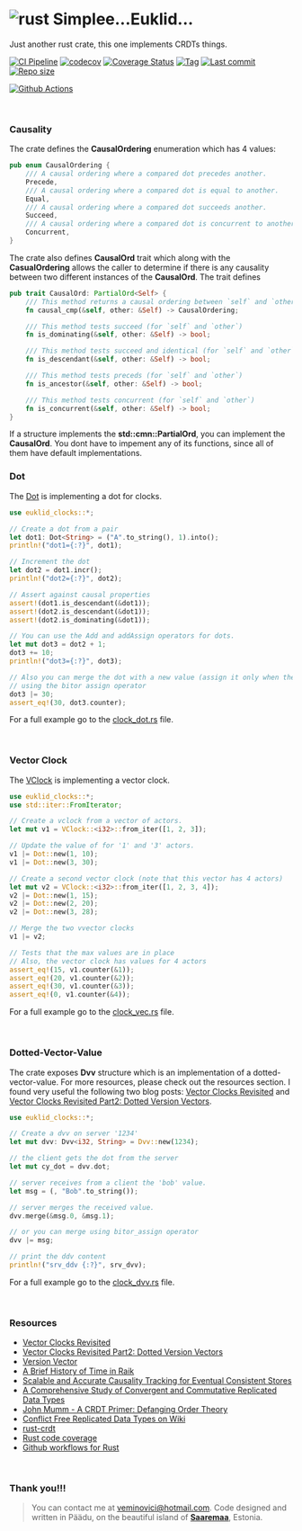 # ![rust](https://img.shields.io/badge/Rust-000000?style=for-the-badge&logo=rust&logoColor=white) Simplee...Euklid... 

Just another rust crate, this one implements CRDTs things.

[![CI Pipeline](https://github.com/veminovici/euklid/actions/workflows/ci.yml/badge.svg?branch=main)](https://github.com/veminovici/euklid/actions/workflows/ci.yml)
[![codecov](https://codecov.io/gh/veminovici/euklid/branch/main/graph/badge.svg?token=IKPMJE7FHB)](https://codecov.io/gh/veminovici/euklid)
[![Coverage Status](https://coveralls.io/repos/github/veminovici/euklid/badge.svg)](https://coveralls.io/github/veminovici/euklid)
[![Tag](https://img.shields.io/github/tag/veminovici/euklid)](https://github.com/veminovici/euklid)
[![Last commit](https://img.shields.io/github/last-commit/veminovici/euklid)](https://github.com/veminovici/euklid)
[![Repo size](https://img.shields.io/github/repo-size/veminovici/euklid)](https://github.com/veminovici/euklid)

[![Github Actions](https://buildstats.info/github/chart/veminovici/euklid)](https://github.com/veminovici/euklid)

<br/>

### Causality
The crate defines the **CausalOrdering** enumeration which has 4 values:

```rust
pub enum CausalOrdering {
    /// A causal ordering where a compared dot precedes another.
    Precede,
    /// A causal ordering where a compared dot is equal to another.
    Equal,
    /// A causal ordering where a compared dot succeeds another.
    Succeed,
    /// A causal ordering where a compared dot is concurrent to another.
    Concurrent,
}
```

The crate also defines **CausalOrd** trait which along with the **CasualOrdering** allows the caller
to determine if there is any causality between two different instances of the **CausalOrd**. The trait defines

```rust
pub trait CausalOrd: PartialOrd<Self> {
    /// This method returns a causal ordering between `self` and `other` values if one exists.
    fn causal_cmp(&self, other: &Self) -> CausalOrdering;

    /// This method tests succeed (for `self` and `other`)
    fn is_dominating(&self, other: &Self) -> bool;

    /// This method tests succeed and identical (for `self` and `other`)
    fn is_descendant(&self, other: &Self) -> bool;

    /// This method tests preceds (for `self` and `other`)
    fn is_ancestor(&self, other: &Self) -> bool;

    /// This method tests concurrent (for `self` and `other`)
    fn is_concurrent(&self, other: &Self) -> bool;
}
```

If a structure implements the **std::cmn::PartialOrd**, you can implement the **CausalOrd**. You dont have to impement any of its
functions, since all of them have default implementations.

### Dot
The [Dot](https://github.com/veminovici/euklid/blob/main/euklid-clocks/src/dot.rs) is implementing a dot for clocks.
```rust
use euklid_clocks::*;

// Create a dot from a pair
let dot1: Dot<String> = ("A".to_string(), 1).into();
println!("dot1={:?}", dot1);

// Increment the dot
let dot2 = dot1.incr();
println!("dot2={:?}", dot2);

// Assert against causal properties
assert!(dot1.is_descendant(&dot1));
assert!(dot2.is_descendant(&dot1));
assert!(dot2.is_dominating(&dot1));

// You can use the Add and addAssign operators for dots.
let mut dot3 = dot2 + 1;
dot3 += 10;
println!("dot3={:?}", dot3);

// Also you can merge the dot with a new value (assign it only when the value increases)
// using the bitor assign operator
dot3 |= 30;
assert_eq!(30, dot3.counter);
```

For a full example go to the [clock_dot.rs](https://github.com/veminovici/euklid/blob/main/euklid-clocks/examples/clock_dot.rs) file.

<br/>

### Vector Clock
The [VClock](https://github.com/veminovici/euklid/blob/main/src/vclock.rs) is implementing a vector clock.


```rust
use euklid_clocks::*;
use std::iter::FromIterator;

// Create a vclock from a vector of actors.
let mut v1 = VClock::<i32>::from_iter([1, 2, 3]);

// Update the value of for '1' and '3' actors.
v1 |= Dot::new(1, 10);
v1 |= Dot::new(3, 30);

// Create a second vector clock (note that this vector has 4 actors)
let mut v2 = VClock::<i32>::from_iter([1, 2, 3, 4]);
v2 |= Dot::new(1, 15);
v2 |= Dot::new(2, 20);
v2 |= Dot::new(3, 28);

// Merge the two vvector clocks
v1 |= v2;

// Tests that the max values are in place
// Also, the vector clock has values for 4 actors
assert_eq!(15, v1.counter(&1));
assert_eq!(20, v1.counter(&2));
assert_eq!(30, v1.counter(&3));
assert_eq!(0, v1.counter(&4));
```

For a full example go to the [clock_vec.rs](https://github.com/veminovici/euklid/blob/main/euklid-clocks/examples/clock_vec.rs) file.

<br/>

### Dotted-Vector-Value
The crate exposes **Dvv** structure which is an implementation of a dotted-vector-value. For more resources, please check out the resources section.
I found very useful the following two blog posts: [Vector Clocks Revisited](https://riak.com/posts/technical/vector-clocks-revisited/index.html?p=9545.html) and [Vector Clocks Revisited Part2: Dotted Version Vectors](https://riak.com/posts/technical/vector-clocks-revisited-part-2-dotted-version-vectors/index.html).

```rust
use euklid_clocks::*;

// Create a dvv on server '1234'
let mut dvv: Dvv<i32, String> = Dvv::new(1234);

// the client gets the dot from the server
let mut cy_dot = dvv.dot;

// server receives from a client the 'bob' value.
let msg = (, "Bob".to_string());

// server merges the received value.
dvv.merge(&msg.0, &msg.1);

// or you can merge using bitor_assign operator
dvv |= msg;

// print the ddv content
println!("srv_ddv {:?}", srv_dvv);
```

For a full example go to the [clock_dvv.rs](https://github.com/veminovici/euklid/blob/main/euklid-clocks/examples/clock_dvv.rs) file.

<br/>

### Resources
- [Vector Clocks Revisited](https://riak.com/posts/technical/vector-clocks-revisited/index.html?p=9545.html)
- [Vector Clocks Revisited Part2: Dotted Version Vectors](https://riak.com/posts/technical/vector-clocks-revisited-part-2-dotted-version-vectors/index.html)
- [Version Vector](https://martinfowler.com/articles/patterns-of-distributed-systems/version-vector.html#:~:text=Dotted%20version%20vectors%20One%20of%20the%20major%20problems,time.%20The%20problem%20is%20called%20as%20sibling%20explosion.)
- [A Brief History of Time in Raik](https://speakerdeck.com/seancribbs/a-brief-history-of-time-in-riak)
- [Scalable and Accurate Causality Tracking for Eventual Consistent Stores](https://haslab.uminho.pt/tome/files/dvvset-dais.pdf)
- [A Comprehensive Study of Convergent and Commutative Replicated Data Types](https://hal.inria.fr/file/index/docid/555588/filename/techreport.pdf)
- [John Mumm - A CRDT Primer: Defanging Order Theory](https://www.youtube.com/watch?v=OOlnp2bZVRs)
- [Conflict Free Replicated Data Types on Wiki](https://en.wikipedia.org/wiki/Conflict-free_replicated_data_type)
- [rust-crdt](https://github.com/rust-crdt/rust-crdt)
- [Rust code coverage](https://eipi.xyz/blog/rust-code-coverage-with-github-workflows/)
- [Github workflows for Rust](https://eipi.xyz/blog/github-workflows-to-do-useful-things-with-rust/)

<br/>

### Thank you!!!

> You can contact me at veminovici@hotmail.com. Code designed and written in Päädu, on the beautiful island of [**Saaremaa**](https://goo.gl/maps/DmB9ewY2R3sPGFnTA), Estonia.
